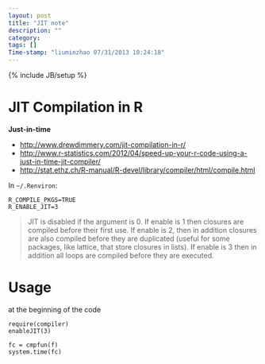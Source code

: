 ```yaml
---
layout: post
title: "JIT note"
description: ""
category:
tags: []
Time-stamp: "liuminzhao 07/31/2013 10:24:18"
---
```

{% include JB/setup %}

JIT Compilation in R
====================

**Just-in-time**

- <http://www.drewdimmery.com/jit-compilation-in-r/>
- <http://www.r-statistics.com/2012/04/speed-up-your-r-code-using-a-just-in-time-jit-compiler/>
- <http://stat.ethz.ch/R-manual/R-devel/library/compiler/html/compile.html>

In `~/.Renviron`:

	R_COMPILE_PKGS=TRUE
	R_ENABLE_JIT=3

> JIT is disabled if the argument is 0. If enable is 1 then closures are compiled before their first use. If enable is 2, then in addition closures are also compiled before they are duplicated (useful for some packages, like lattice, that store closures in lists). If enable is 3 then in addition all loops are compiled before they are executed.

# Usage #

at the beginning of the code

	require(compiler)
	enableJIT(3)

	fc = cmpfun(f)
	system.time(fc)
